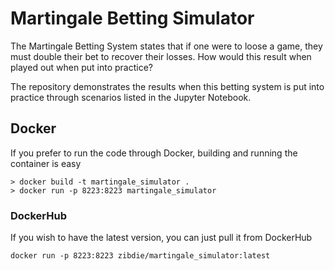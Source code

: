 # Martingale Betting Simulator

The Martingale Betting System states that if one were to loose a game, they must double their bet to recover their losses. How would this result when played out when put into practice?

The repository demonstrates the results when this betting system is put into practice through scenarios listed in the Jupyter Notebook.

## Docker

If you prefer to run the code through Docker, building and running the container is easy

```
> docker build -t martingale_simulator .
> docker run -p 8223:8223 martingale_simulator
```

### DockerHub

If you wish to have the latest version, you can just pull it from DockerHub

```
docker run -p 8223:8223 zibdie/martingale_simulator:latest
```
